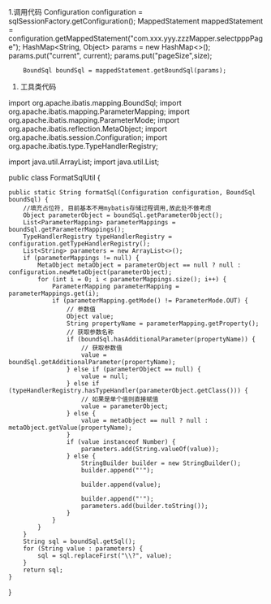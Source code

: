 1.调用代码
 Configuration configuration = sqlSessionFactory.getConfiguration();
        MappedStatement mappedStatement = configuration.getMappedStatement("com.xxx.yyy.zzzMapper.selectpppPage");
        HashMap<String, Object> params = new HashMap<>();
        params.put("current", current);
        params.put("pageSize",size);

        BoundSql boundSql = mappedStatement.getBoundSql(params);




1. 工具类代码

import org.apache.ibatis.mapping.BoundSql;
import org.apache.ibatis.mapping.ParameterMapping;
import org.apache.ibatis.mapping.ParameterMode;
import org.apache.ibatis.reflection.MetaObject;
import org.apache.ibatis.session.Configuration;
import org.apache.ibatis.type.TypeHandlerRegistry;

import java.util.ArrayList;
import java.util.List;


public class FormatSqlUtil {


    public static String formatSql(Configuration configuration, BoundSql boundSql) {
        //填充占位符, 目前基本不用mybatis存储过程调用,故此处不做考虑
        Object parameterObject = boundSql.getParameterObject();
        List<ParameterMapping> parameterMappings = boundSql.getParameterMappings();
        TypeHandlerRegistry typeHandlerRegistry = configuration.getTypeHandlerRegistry();
        List<String> parameters = new ArrayList<>();
        if (parameterMappings != null) {
            MetaObject metaObject = parameterObject == null ? null : configuration.newMetaObject(parameterObject);
            for (int i = 0; i < parameterMappings.size(); i++) {
                ParameterMapping parameterMapping = parameterMappings.get(i);
                if (parameterMapping.getMode() != ParameterMode.OUT) {
                    // 参数值
                    Object value;
                    String propertyName = parameterMapping.getProperty();
                    // 获取参数名称
                    if (boundSql.hasAdditionalParameter(propertyName)) {
                        // 获取参数值
                        value = boundSql.getAdditionalParameter(propertyName);
                    } else if (parameterObject == null) {
                        value = null;
                    } else if (typeHandlerRegistry.hasTypeHandler(parameterObject.getClass())) {
                        // 如果是单个值则直接赋值
                        value = parameterObject;
                    } else {
                        value = metaObject == null ? null : metaObject.getValue(propertyName);
                    }
                    if (value instanceof Number) {
                        parameters.add(String.valueOf(value));
                    } else {
                        StringBuilder builder = new StringBuilder();
                        builder.append("'");

                        builder.append(value);

                        builder.append("'");
                        parameters.add(builder.toString());
                    }
                }
            }
        }
        String sql = boundSql.getSql();
        for (String value : parameters) {
            sql = sql.replaceFirst("\\?", value);
        }
        return sql;
    }
}
